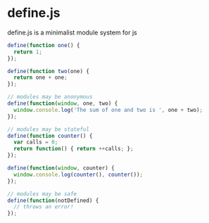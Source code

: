 define.js
=========

define.js is a minimalist module system for js

```js
define(function one() {
  return 1;
});

define(function two(one) {
  return one + one;
});
```


```js
// modules may be anonymous
define(function(window, one, two) {
  window.console.log('The sum of one and two is ', one + two);
});
```


```js
// modules may be stateful
define(function counter() {
  var calls = 0;
  return function() { return ++calls; };
});

define(function(window, counter) {
  window.console.log(counter(), counter());
});
```


```js
// modules may be safe
define(function(notDefined) {
  // throws an error!
});
```
